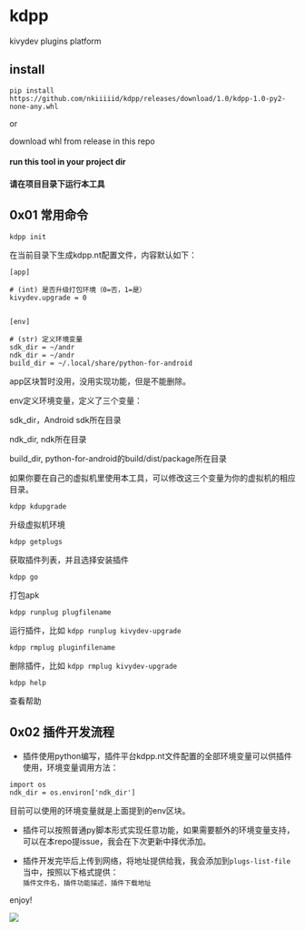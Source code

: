 # kdpp 
kivydev plugins platform

## install 

`pip install https://github.com/nkiiiiid/kdpp/releases/download/1.0/kdpp-1.0-py2-none-any.whl`

or 

download whl from release in this repo


#### run this tool in your project dir

#### 请在项目目录下运行本工具


## 0x01 常用命令

`kdpp init`

在当前目录下生成kdpp.nt配置文件，内容默认如下：

```
[app]

# (int) 是否升级打包环境（0=否，1=是）
kivydev.upgrade = 0


[env]

# (str) 定义环境变量
sdk_dir = ~/andr
ndk_dir = ~/andr
build_dir = ~/.local/share/python-for-android
```

app区块暂时没用，没用实现功能，但是不能删除。

env定义环境变量，定义了三个变量：

sdk_dir，Android sdk所在目录 

ndk_dir, ndk所在目录 

build_dir, python-for-android的build/dist/package所在目录

如果你要在自己的虚拟机里使用本工具，可以修改这三个变量为你的虚拟机的相应目录。


`kdpp kdupgrade`

升级虚拟机环境

`kdpp getplugs`

获取插件列表，并且选择安装插件

`kdpp go`

打包apk

`kdpp runplug plugfilename`

运行插件，比如 `kdpp runplug kivydev-upgrade`

`kdpp rmplug pluginfilename`

删除插件，比如 `kdpp rmplug kivydev-upgrade`

`kdpp help`

查看帮助

## 0x02 插件开发流程



-  插件使用python编写，插件平台kdpp.nt文件配置的全部环境变量可以供插件使用，环境变量调用方法：
```
import os
ndk_dir = os.environ['ndk_dir']
```
目前可以使用的环境变量就是上面提到的env区块。

- 插件可以按照普通py脚本形式实现任意功能，如果需要额外的环境变量支持，可以在本repo提issue，我会在下次更新中择优添加。

- 插件开发完毕后上传到网络，将地址提供给我，我会添加到`plugs-list-file`当中，按照以下格式提供：  
 `插件文件名，插件功能描述，插件下载地址  ` 


enjoy!

![](https://i.imgur.com/h5TYad8.png)
